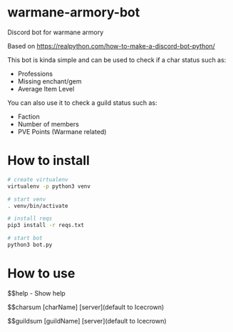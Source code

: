 # warmane-armory-bot
Discord bot for warmane armory

Based on https://realpython.com/how-to-make-a-discord-bot-python/

This bot is kinda simple and can be used to check if a char status such as:
   - Professions
   - Missing enchant/gem
   - Average Item Level

You can also use it to check a guild status such as:
   - Faction
   - Number of members
   - PVE Points (Warmane related)


# How to install
```bash
# create virtualenv
virtualenv -p python3 venv

# start venv
. venv/bin/activate

# install reqs
pip3 install -r reqs.txt

# start bot
python3 bot.py
```

# How to use
$$help - Show help

$$charsum [charName] [server](default to Icecrown)

$$guildsum [guildName] [server](default to Icecrown)
